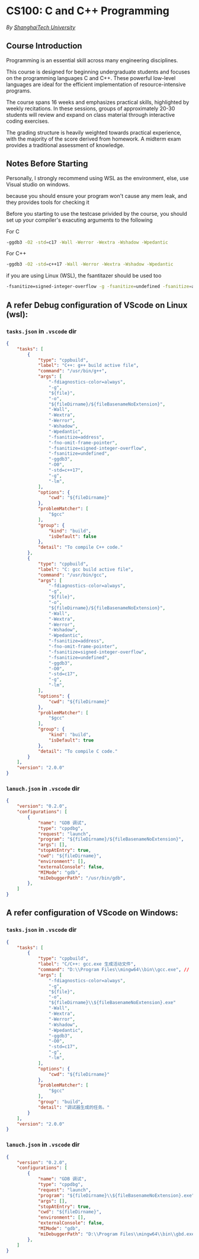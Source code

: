 # CS100: C and C++ Programming

*By [ShanghaiTech University](https://www.shanghaitech.edu.cn/)*
## Course Introduction
Programming is an essential skill across many engineering disciplines. 

This course is designed for beginning undergraduate students and focuses on the programming languages C and C++. These powerful low-level languages are ideal for the efficient implementation of resource-intensive programs. 

The course spans 16 weeks and emphasizes practical skills, highlighted by weekly recitations. 
In these sessions, groups of approximately 20-30 students will review and expand on class material through interactive coding exercises. 

The grading structure is heavily weighted towards practical experience, with the majority of the score derived from homework. A midterm exam provides a traditional assessment of knowledge.

## Notes Before Starting

Personally, I strongly recommend using WSL as the environment, else, use Visual studio on windows.

because you should ensure your program won't cause any mem leak, and they provides tools for checking it

Before you starting to use the testcase privided by the course, you should set up your compiler's exacuting arguments to the following

For C 
```bash
-ggdb3 -O2 -std=c17 -Wall -Werror -Wextra -Wshadow -Wpedantic
```

For C++
```bash
-ggdb3 -O2 -std=c++17 -Wall -Werror -Wextra -Wshadow -Wpedantic
```

if you are using Linux (WSL), the fsantitazer should be used too
```bash
-fsanitize=signed-integer-overflow -g -fsanitize=undefined -fsanitize=address -fno-omit-frame-pointer 
```


## A refer Debug configuration of VScode on Linux (wsl): 
### `tasks.json` in `.vscode` dir
```json
{
    "tasks": [
        {
            "type": "cppbuild",
            "label": "C++: g++ build active file",
            "command": "/usr/bin/g++",
            "args": [
                "-fdiagnostics-color=always",
                "-g",
                "${file}",
                "-o",
                "${fileDirname}/${fileBasenameNoExtension}",
                "-Wall",
                "-Wextra",
                "-Werror",
                "-Wshadow",
                "-Wpedantic",
                "-fsanitize=address",
                "-fno-omit-frame-pointer",
                "-fsanitize=signed-integer-overflow",
                "-fsanitize=undefined",
                "-ggdb3",
                "-O0",
                "-std=c++17",
                "-g",
                "-lm",
            ],
            "options": {
                "cwd": "${fileDirname}"
            },
            "problemMatcher": [
                "$gcc"
            ],
            "group": {
                "kind": "build",
                "isDefault": false
            },
            "detail": "To compile C++ code."
        },
        {
            "type": "cppbuild",
            "label": "C: gcc build active file",
            "command": "/usr/bin/gcc",
            "args": [
                "-fdiagnostics-color=always",
                "-g",
                "${file}",
                "-o",
                "${fileDirname}/${fileBasenameNoExtension}",
                "-Wall",
                "-Wextra",
                "-Werror",
                "-Wshadow",
                "-Wpedantic",
                "-fsanitize=address",
                "-fno-omit-frame-pointer",
                "-fsanitize=signed-integer-overflow",
                "-fsanitize=undefined",
                "-ggdb3",
                "-O0",
                "-std=c17",
                "-g",
                "-lm",
            ],
            "options": {
                "cwd": "${fileDirname}"
            },
            "problemMatcher": [
                "$gcc"
            ],
            "group": {
                "kind": "build",
                "isDefault": true
            },
            "detail": "To compile C code."
        }
    ],
    "version": "2.0.0"
}
```
### `lanuch.json` in `.vscode` dir
```json
{
    "version": "0.2.0",
    "configurations": [
        {
            "name": "GDB 调试",
            "type": "cppdbg",
            "request": "launch",
            "program": "${fileDirname}/${fileBasenameNoExtension}",
            "args": [],
            "stopAtEntry": true,
            "cwd": "${fileDirname}",
            "environment": [],
            "externalConsole": false,
            "MIMode": "gdb",
            "miDebuggerPath": "/usr/bin/gdb",
        },
    ]
}
```


## A refer configuration of VScode on Windows:
### `tasks.json` in `.vscode` dir
```json
{
    "tasks": [
        {
            "type": "cppbuild",
            "label": "C/C++: gcc.exe 生成活动文件",
            "command": "D:\\Program Files\\mingw64\\bin\\gcc.exe", // ！！！ replace this with your compiler path
            "args": [
                "-fdiagnostics-color=always",
                "-g",
                "${file}",
                "-o",
                "${fileDirname}\\${fileBasenameNoExtension}.exe"
                "-Wall",
                "-Wextra",
                "-Werror",
                "-Wshadow",
                "-Wpedantic",
                "-ggdb3",
                "-O0",
                "-std=c17",
                "-g",
                "-lm",
            ],
            "options": {
                "cwd": "${fileDirname}"
            },
            "problemMatcher": [
                "$gcc"
            ],
            "group": "build",
            "detail": "调试器生成的任务。"
        }
    ],
    "version": "2.0.0"
}
```

### `lanuch.json` in `.vscode` dir
```json
{
    "version": "0.2.0",
    "configurations": [
        {
            "name": "GDB 调试",
            "type": "cppdbg",
            "request": "launch",
            "program": "${fileDirname}\\${fileBasenameNoExtension}.exe",
            "args": [],
            "stopAtEntry": true,
            "cwd": "${fileDirname}",
            "environment": [],
            "externalConsole": false,
            "MIMode": "gdb",
            "miDebuggerPath": "D:\\Program Files\\mingw64\\bin\\gbd.exe", // ！！！ replace this with your debugger path
        },
    ]
}
```
